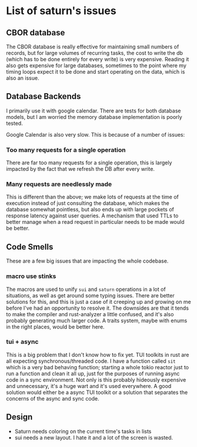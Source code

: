 # List of saturn's issues

## CBOR database

The CBOR database is really effective for maintaining small numbers of records, but for large volumes of recurring tasks, the cost to write the db (which has to be done entirely for every write) is very expensive. Reading it also gets expensive for large databases, sometimes to the point where my timing loops expect it to be done and start operating on the data, which is also an issue.

## Database Backends

I primarily use it with google calendar. There are tests for both database models, but I am worried the memory database implementation is poorly tested.

Google Calendar is also very slow. This is because of a number of issues:

### Too many requests for a single operation

There are far too many requests for a single operation, this is largely impacted by the fact that we refresh the DB after every write.

### Many requests are needlessly made

This is different than the above; we make lots of requests at the time of execution instead of just consulting the database, which makes the database somewhat pointless, but also ends up with large pockets of response latency against user queries. A mechanism that used TTLs to better manage when a read request in particular needs to be made would be better.

## Code Smells

These are a few big issues that are impacting the whole codebase.

### macro use stinks

The macros are used to unify `sui` and `saturn` operations in a lot of situations, as well as get around some typing issues. There are better solutions for this, and this is just a case of it creeping up and growing on me before I've had an opportunity to resolve it. The downsides are that it tends to make the compiler and rust-analyzer a little confused, and it's also probably generating much larger code. A traits system, maybe with enums in the right places, would be better here.

### tui + async

This is a big problem that I don't know how to fix yet. TUI toolkits in rust are all expecting synchronous/threaded code. I have a function called `sit` which is a very bad behaving function; starting a whole tokio reactor just to run a function and clean it all up, just for the purposes of running async code in a sync environment. Not only is this probably hideously expensive and unnecessary, it's a huge wart and it's used everywhere. A good solution would either be a async TUI toolkit or a solution that separates the concerns of the async and sync code.

## Design

-   Saturn needs coloring on the current time's tasks in lists
-   sui needs a new layout. I hate it and a lot of the screen is wasted.
